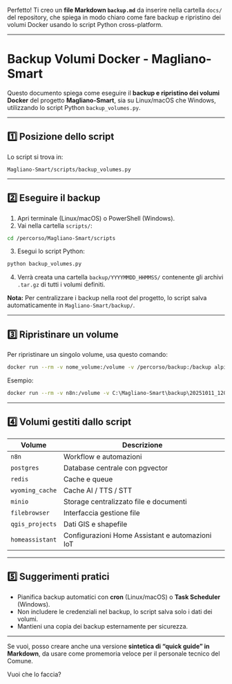 Perfetto! Ti creo un **file Markdown `backup.md`** da inserire nella cartella `docs/` del repository, che spiega in modo chiaro come fare backup e ripristino dei volumi Docker usando lo script Python cross-platform.

---

# Backup Volumi Docker - Magliano-Smart

Questo documento spiega come eseguire il **backup e ripristino dei volumi Docker** del progetto **Magliano-Smart**, sia su Linux/macOS che Windows, utilizzando lo script Python `backup_volumes.py`.

---

## 1️⃣ Posizione dello script

Lo script si trova in:

```
Magliano-Smart/scripts/backup_volumes.py
```

---

## 2️⃣ Eseguire il backup

1. Apri terminale (Linux/macOS) o PowerShell (Windows).
2. Vai nella cartella `scripts/`:

```bash
cd /percorso/Magliano-Smart/scripts
```

3. Esegui lo script Python:

```bash
python backup_volumes.py
```

4. Verrà creata una cartella `backup/YYYYMMDD_HHMMSS/` contenente gli archivi `.tar.gz` di tutti i volumi definiti.

**Nota:** Per centralizzare i backup nella root del progetto, lo script salva automaticamente in `Magliano-Smart/backup/`.

---

## 3️⃣ Ripristinare un volume

Per ripristinare un singolo volume, usa questo comando:

```bash
docker run --rm -v nome_volume:/volume -v /percorso/backup:/backup alpine sh -c "cd /volume && tar xzf /backup/nome_volume.tar.gz"
```

Esempio:

```bash
docker run --rm -v n8n:/volume -v C:\Magliano-Smart\backup\20251011_120000:/backup alpine sh -c "cd /volume && tar xzf /backup/n8n.tar.gz"
```

---

## 4️⃣ Volumi gestiti dallo script

| Volume          | Descrizione                                     |
| --------------- | ----------------------------------------------- |
| `n8n`           | Workflow e automazioni                          |
| `postgres`      | Database centrale con pgvector                  |
| `redis`         | Cache e queue                                   |
| `wyoming_cache` | Cache AI / TTS / STT                            |
| `minio`         | Storage centralizzato file e documenti          |
| `filebrowser`   | Interfaccia gestione file                       |
| `qgis_projects` | Dati GIS e shapefile                            |
| `homeassistant` | Configurazioni Home Assistant e automazioni IoT |

---

## 5️⃣ Suggerimenti pratici

* Pianifica backup automatici con **cron** (Linux/macOS) o **Task Scheduler** (Windows).
* Non includere le credenziali nel backup, lo script salva solo i dati dei volumi.
* Mantieni una copia dei backup esternamente per sicurezza.

---

Se vuoi, posso creare anche una versione **sintetica di “quick guide” in Markdown**, da usare come promemoria veloce per il personale tecnico del Comune.

Vuoi che lo faccia?
